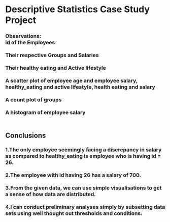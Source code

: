 <h1>
  Descriptive Statistics Case Study Project
</h1>
<h3>
  Observations: <br>
  id of the Employees <br> <br>
  Their respective Groups and Salaries <br> <br>
  Their healthy eating and Active lifestyle <br> <br>
  A scatter plot of employee age and employee salary, healthy_eating and active lifestyle, health eating and salary <br> <br>
  A count plot of groups <br> <br>
  A histogram of employee salary <br> <br>
</h3>
<h2>Conclusions</h2>
<h3>
  1.The only employee seemingly facing a discrepancy in salary as compared to healthy_eating is employee who is having id = 26. <br> <br>
  2.The employee with id having 26 has a salary of 700. <br> <br>
  3.From the given data, we can use simple visualisations to get a sense of how data are distributed. <br> <br>
  4.I can conduct preliminary analyses simply by subsetting data sets using well thought out thresholds and conditions.
</h3>
